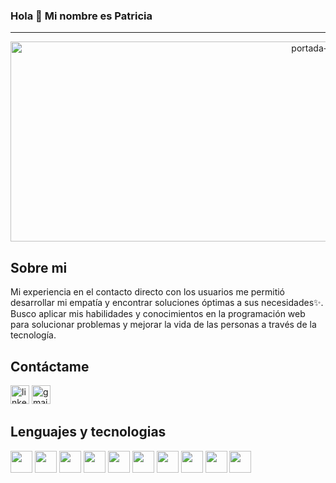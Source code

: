 ### Hola 👋 Mi nombre es **Patricia**
---
<p align="center">
<img src="https://github.com/patriciact29/patriciact29/assets/118831504/ff41e352-9964-435e-9e61-6d8aeaa35255" alt="portada-Patricia" width="990" height="320"></p>

Sobre mi
--
Mi experiencia en el contacto directo con los usuarios me permitió desarrollar mi empatía y encontrar soluciones óptimas a sus necesidades✨. Busco aplicar mis habilidades y conocimientos en la programación web para solucionar problemas y mejorar la vida de las personas a través de la tecnología.

Contáctame
--
[<img src='https://user-images.githubusercontent.com/118831504/229262127-d261522b-bb71-4a95-bb74-f8ef50570fb8.png' alt='linkedin' height='30'>](https://www.linkedin.com/in/patriciact29//) [<img src='https://user-images.githubusercontent.com/118831504/229262989-79b14efa-1980-4325-a311-9cdf22bb5025.png' alt='gmail' height='30'>](mailto:patricia.ct29@gmail.com)  

Lenguajes y tecnologias
--
[<img src='https://github.com/patriciact29/patriciact29/assets/118831504/bff73690-8bfd-4287-91ed-4ec17252ef14' height='35'>](https://github.com/patriciact29) 
[<img src='https://github.com/patriciact29/patriciact29/assets/118831504/4bd53517-d72d-4af1-8252-7cfa50683346' height='35' >](https://github.com/patriciact29)
[<img src='https://github.com/patriciact29/patriciact29/assets/118831504/35d65384-9a8a-4ee2-b63d-6bf4f47b8e81' height='35'>](https://github.com/patriciact29)
[<img src='https://github.com/patriciact29/patriciact29/assets/118831504/5d881f17-3f52-448b-b7e6-fb6bc6a0182c' height='35'>](https://github.com/patriciact29)
[<img src='https://github.com/patriciact29/patriciact29/assets/118831504/bbdc159e-397c-482e-ac46-3bce4cddf759' height='35'>](https://github.com/patriciact29)
[<img src='https://github.com/patriciact29/patriciact29/assets/118831504/6578e9d5-61c9-4c3b-bbbe-82c5552404c9' height='35'>](https://github.com/patriciact29)
[<img src='https://github.com/patriciact29/patriciact29/assets/118831504/0dae4322-199e-4a1b-a44e-1e3487906c55' height='35'>](https://github.com/patriciact29)
[<img src='https://github.com/patriciact29/patriciact29/assets/118831504/6e849840-acc4-49a8-853d-413756f6b70c' height='35'>](https://github.com/patriciact29)
[<img src='https://github.com/patriciact29/patriciact29/assets/118831504/fd942e3e-5a6b-4fc9-81c4-4b622ab0e3aa' height='35'>](https://github.com/patriciact29)
[<img src='https://github.com/patriciact29/patriciact29/assets/118831504/fa04aa65-abfc-4b6b-bb8d-e6cbb3d243b9' height='35'>](https://github.com/patriciact29)


<!--                                                                                                 
                  
**patriciact29/patriciact29** is a ✨ _special_ ✨ repository because its `README.md` (this file) appears on your GitHub profile.

Here are some ideas to get you started:

- 🔭 I’m currently working on ...
- 🌱 I’m currently learning ...
- 👯 I’m looking to collaborate on ...
- 🤔 I’m looking for help with ...
- 💬 Ask me about ...
- 📫 How to reach me: ...
- 😄 Pronouns: ...
- ⚡ Fun fact: ...
-->
